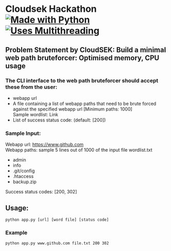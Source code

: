 # Cloudsek Hackathon [![Made with Python](https://img.shields.io/badge/python-3.5.2-grey?style=for-the-badge&labelColor=yellow&logo=python)](https://www.python.org/)   [![Uses Multithreading](https://img.shields.io/badge/Uses-Multi%20threading-grey?style=for-the-badge&labelColor=blue)](https://www.python.org/)

## Problem Statement by CloudSEK: Build a minimal web path bruteforcer: Optimised memory, CPU usage

### The CLI interface to the web path bruteforcer should accept these from the user:
<ul> <li>webapp url</li>
<li>A file containing a list of webapp paths that need to be brute forced against the specified webapp url [Minimum paths: 1000]<br>
Sample wordlist: Link </li>
<li>List of success status code: (default: [200])</li>
</ul>
<h3> Sample Input:</h3>

Webapp url: https://www.github.com<br>
Webapp paths: sample 5 lines out of 1000 of the input file wordlist.txt
<ul><li>admin</li>
<li>info</li>
<li> .git/config</li>
<li> .htaccess </li>
<li>backup.zip
</li></ul>

Success status codes: [200, 302]

## Usage:
```
python app.py [url] [word file] [status code]
```

### Example
```
python app.py www.github.com file.txt 200 302
```
